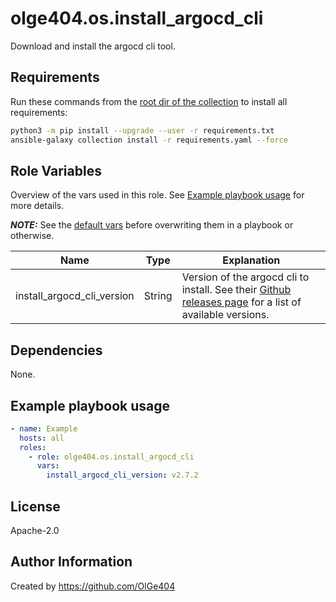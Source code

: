 olge404.os.install_argocd_cli
=========
Download and install the argocd cli tool.

Requirements
------------
Run these commands from the [root dir of the collection](../..) to install all requirements:

```bash
python3 -m pip install --upgrade --user -r requirements.txt
ansible-galaxy collection install -r requirements.yaml --force
```

Role Variables
--------------
Overview of the vars used in this role. See [Example playbook usage](#Example-Playbook-usage) for more
details.

**_NOTE:_** See the [default vars](defaults/main.yml) before overwriting them in a playbook or otherwise.

| Name                       | Type   | Explanation                                                                                                                                                       |
| -------------------------- | ------ | ----------------------------------------------------------------------------------------------------------------------------------------------------------------- |
| install_argocd_cli_version | String | Version of the argocd cli to install. See their [Github releases page](https://github.com/argoproj/argo-cd/releases/tag/v2.7.2) for a list of available versions. |

Dependencies
------------
None.

Example playbook usage
----------------
```yaml
- name: Example 
  hosts: all
  roles:
    - role: olge404.os.install_argocd_cli
      vars:
        install_argocd_cli_version: v2.7.2
```

License
-------
Apache-2.0

Author Information
------------------
Created by https://github.com/OlGe404

